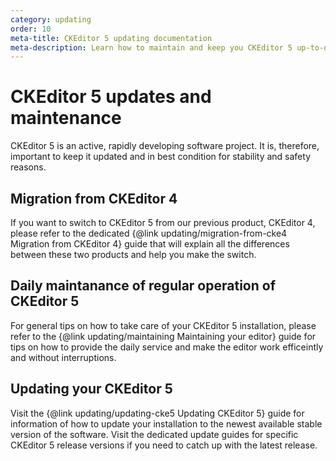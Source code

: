 ```yaml
---
category: updating
order: 10
meta-title: CKEditor 5 updating documentation
meta-description: Learn how to maintain and keep you CKEditor 5 up-to-date at all times.
---
```


# CKEditor 5 updates and maintenance

CKEditor 5 is an active, rapidly developing software project. It is, therefore, important to keep it updated and in best condition for stability and safety reasons.

## Migration from CKEditor 4

If you want to switch to CKEditor 5 from our previous product, CKEditor 4, please refer to the dedicated {@link updating/migration-from-cke4 Migration from CKEditor 4} guide that will explain all the differences between these two products and help you make the switch.

## Daily maintanance of regular operation of CKEditor 5

For general tips on how to take care of your CKEditor 5 installation, please refer to the {@link updating/maintaining Maintaining your editor} guide for tips on how to provide the daily service and make the editor work efficeintly and without interruptions.

## Updating your CKEditor 5

Visit the {@link updating/updating-cke5 Updating CKEditor 5} guide for information of how to update your installation to the newest available stable version of the software. Visit the dedicated update guides for specific CKEditor 5 release versions if you need to catch up with the latest release.
